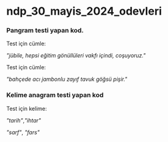 # ndp_30_mayis_2024_odevleri

### Pangram testi yapan kod.

Test için cümle:

_"jübile, hepsi eğitim gönüllüleri vakfı içindi, coşuyoruz."_

Test için cümle:

_"bahçede acı jambonlu zayıf tavuk göğsü pişir."_



### Kelime anagram testi yapan kod

Test için kelime:

_"tarih"_,_"ihtar"_

_"sarf"_, _"fars"_
